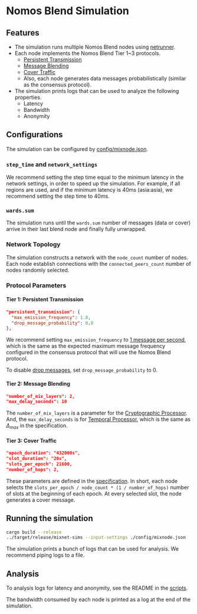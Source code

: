 # Nomos Blend Simulation

## Features

- The simulation runs multiple Nomos Blend nodes using [netrunner](../netrunner).
- Each node implements the Nomos Blend Tier 1~3 protocols.
    - [Persistent Transmission](https://www.notion.so/Nomos-Blend-Network-Tier-1-Persistent-Transmission-Module-10b8f96fb65c807cb1e8f92a7f41a771?pvs=4)
    - [Message Blending](https://www.notion.so/Nomos-Blend-Network-Tier-2-Message-Blending-Module-1208f96fb65c80e5bcb9df6e27472339?pvs=4)
    - [Cover Traffic](https://www.notion.so/Nomos-Blend-Network-Tier-3-Cover-Traffic-Module-10b8f96fb65c80cab153de10115e0023?pvs=4)
    - Also, each node generates data messages probabilistically (similar as the consensus protocol).
- The simulation prints logs that can be used to analyze the following properties.
    - Latency
    - Bandwidth
    - Anonymity

## Configurations

The simulation can be configured by [config/mixnode.json](./config/mixnode.json).

### `step_time` and `network_settings`

We recommend setting the step time equal to the minimum latency in the network settings,
in order to speed up the simulation.
For example, if all regions are used, and if the minimum latency is 40ms (asia:asia),
we recommend setting the step time to 40ms.

### `wards.sum`

The simulation runs until the `wards.sum` number of messages (data or cover) arrive in
their last blend node and finally fully unwrapped.

### Network Topology

The simulation constructs a network with the `node_count` number of nodes.
Each node establish connections with the `connected_peers_count` number of nodes randomly selected.

### Protocol Parameters

#### Tier 1: Persistent Transmission

```json
"persistent_transmission": {
  "max_emission_frequency": 1.0,
  "drop_message_probability": 0.0
},
```
We recommend setting `max_emission_frequency` to [1 message per second](https://www.notion.so/Nomos-Blend-Network-Tier-1-Persistent-Transmission-Module-10b8f96fb65c807cb1e8f92a7f41a771?pvs=4#11f8f96fb65c80dfbd23e4400feaaf9c),
which is the same as the expected maximum message frequency configured in the consensus protocol
that will use the Nomos Blend protocol.

To disable [drop messages](https://www.notion.so/Nomos-Blend-Network-Tier-1-Persistent-Transmission-Module-10b8f96fb65c807cb1e8f92a7f41a771?pvs=4#11c8f96fb65c804db7ccfd024f8c44d0), set `drop_message_probability` to 0.

#### Tier 2: Message Blending

```json
"number_of_mix_layers": 2,
"max_delay_seconds": 10
```

The `number_of_mix_layers` is a parameter for the [Cryptographic Processor](https://www.notion.so/Nomos-Blend-Network-Tier-2-Message-Blending-Module-1208f96fb65c80e5bcb9df6e27472339?pvs=4#1208f96fb65c80f8a8d3d2b449953bde). And, the `max_delay_seconds` is for [Temporal Processor](https://www.notion.so/Nomos-Blend-Network-Tier-2-Message-Blending-Module-1208f96fb65c80e5bcb9df6e27472339?pvs=4#1208f96fb65c80dca885dda33fbd599b), which is the same as $\Delta_{max}$ in the specification.

#### Tier 3: Cover Traffic

```json
"epoch_duration": "432000s",
"slot_duration": "20s",
"slots_per_epoch": 21600,
"number_of_hops": 2,
```
These parameters are defined in the [specification](https://www.notion.so/Nomos-Blend-Network-Tier-3-Cover-Traffic-Module-10b8f96fb65c80cab153de10115e0023?pvs=4#12f8f96fb65c80d094b6f31306c65b70).
In short, each node selects the `slots_per_epoch / node_count * (1 / number_of_hops)` number of slots
at the beginning of each epoch. At every selected slot, the node generates a cover message.


## Running the simulation

```bash
cargo build --release
../target/release/mixnet-sims --input-settings ./config/mixnode.json
```
The simulation prints a bunch of logs that can be used for analysis.
We recommend piping logs to a file.

## Analysis

To analysis logs for latency and anonymity, see the README in the [scripts](../../scripts/).

The bandwidth consumed by each node is printed as a log at the end of the simulation.
